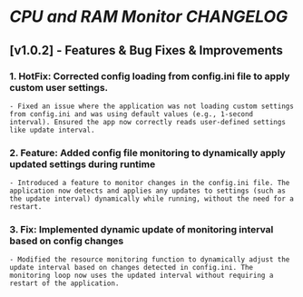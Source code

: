 # *CPU and RAM Monitor CHANGELOG*

## [v1.0.2] - Features & Bug Fixes & Improvements 
### 1. HotFix: Corrected config loading from config.ini file to apply custom user settings.
    - Fixed an issue where the application was not loading custom settings from config.ini and was using default values (e.g., 1-second interval). Ensured the app now correctly reads user-defined settings like update interval.
### 2. Feature: Added config file monitoring to dynamically apply updated settings during runtime
    - Introduced a feature to monitor changes in the config.ini file. The application now detects and applies any updates to settings (such as the update interval) dynamically while running, without the need for a restart.
### 3. Fix: Implemented dynamic update of monitoring interval based on config changes
    - Modified the resource monitoring function to dynamically adjust the update interval based on changes detected in config.ini. The monitoring loop now uses the updated interval without requiring a restart of the application.